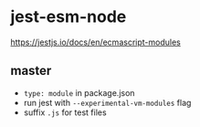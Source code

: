# jest-esm-node

https://jestjs.io/docs/en/ecmascript-modules

## master

- `type: module` in package.json
- run jest with `--experimental-vm-modules` flag
- suffix `.js` for test files
